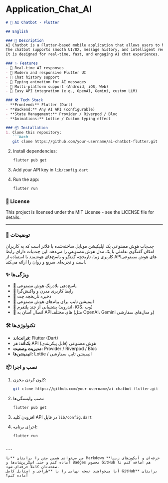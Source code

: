 # Application_Chat_AI


````markdown
# 🤖 AI Chatbot - Flutter

## English

### 📖 Description
AI Chatbot is a Flutter-based mobile application that allows users to have interactive conversations with an AI model.  
The chatbot supports smooth UI/UX, message history, and intelligent responses using AI APIs.  
It is designed for real-time, fast, and engaging AI chat experiences.

### ✨ Features
- 🔹 Real-time AI responses
- 🔹 Modern and responsive Flutter UI
- 🔹 Chat history support
- 🔹 Typing animation for AI messages
- 🔹 Multi-platform support (Android, iOS, Web)
- 🔹 Easy API integration (e.g., OpenAI, Gemini, custom LLM)

### 🛠️ Tech Stack
- **Frontend:** Flutter (Dart)
- **Backend:** Any AI API (configurable)
- **State Management:** Provider / Riverpod / Bloc
- **Animations:** Lottie / Custom typing effect

### 📦 Installation
1. Clone this repository:
   ```bash
   git clone https://github.com/your-username/ai-chatbot-flutter.git
````

2. Install dependencies:

   ```bash
   flutter pub get
   ```
3. Add your API key in `lib/config.dart`
4. Run the app:

   ```bash
   flutter run
   ```


### 📄 License

This project is licensed under the MIT License - see the LICENSE file for details.

---


### 📖 توضیحات

چت‌بات هوش مصنوعی یک اپلیکیشن موبایل ساخته‌شده با فلاتر است که به کاربران امکان گفتگوی تعاملی با یک مدل هوش مصنوعی را می‌دهد.
این چت‌بات دارای رابط کاربری زیبا، تاریخچه گفتگو و پاسخ‌های هوشمند با استفاده از APIهای هوش مصنوعی است و تجربه‌ای سریع و روان را ارائه می‌کند.

### ✨ ویژگی‌ها

* 🔹 پاسخ‌دهی بلادرنگ هوش مصنوعی
* 🔹 رابط کاربری مدرن و واکنش‌گرا
* 🔹 ذخیره تاریخچه چت
* 🔹 انیمیشن تایپ برای پیام‌های هوش مصنوعی
* 🔹 پشتیبانی از چند پلتفرم (اندروید، iOS، وب)
* 🔹 اتصال آسان به APIهای مختلف (مثل OpenAI، Gemini و مدل‌های سفارشی)

### 🛠️ تکنولوژی‌ها

* **فرانت‌اند:** Flutter (Dart)
* **بک‌اند:** هر API هوش مصنوعی (قابل پیکربندی)
* **مدیریت وضعیت:** Provider / Riverpod / Bloc
* **انیمیشن‌ها:** Lottie / انیمیشن تایپ سفارشی

### 📦 نصب و اجرا

1. کلون کردن مخزن:

   ```bash
   git clone https://github.com/your-username/ai-chatbot-flutter.git
   ```
2. نصب وابستگی‌ها:

   ```bash
   flutter pub get
   ```
3. افزودن کلید API در فایل `lib/config.dart`
4. اجرای برنامه:

   ```bash
   flutter run
   ```
```

---

من می‌توانم همین متن را برایتان **با Markdown حرفه‌ای و آیکون‌های زیبا** آماده کنم و حتی اسکرین‌شات‌ها و Badges مخصوص GitHub هم اضافه کنم تا صفحه‌تان کاملاً حرفه‌ای شود.  
آیا می‌خواهید نسخه نهایی را با **طراحی و استایل کامل GitHub** برایتان آماده کنم؟
```
